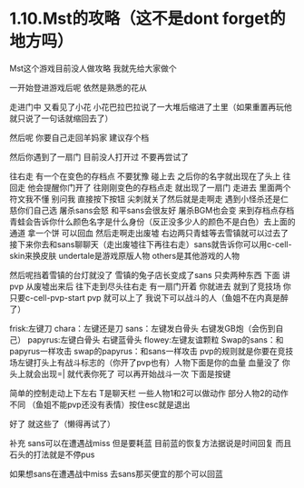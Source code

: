 # 1.10.Mst的攻略（这不是dont forget的地方吗）

Mst这个游戏目前没人做攻略 我就先给大家做个

一开始登进游戏后呢 依然是熟悉的花从

走进门中 又看见了小花 小花巴拉巴拉说了一大堆后缩进了土里（如果重置再玩他就只说了一句话就缩回去了）

然后呢 你要自己走回羊妈家 建议存个档

然后你遇到了一扇门 目前没人打开过 不要再尝试了

往右走 有一个在变色的存档点 不要犹豫 碰上去 之后你的名字就出现在了头上 往回走 他会提醒你门开了 往刚刚变色的存档点走 就出现了一扇门 走进去 里面两个符文我不懂 别问我 直接按下按钮 尖刺就关了然后就是走啊走 遇到小怪杀还是仁慈你们自己选 屠杀sans会怒 和平sans会很友好 屠杀BGM也会变 来到存档点存档 青蛙会告诉你什么颜色名字是什么身份（反正没多少人的颜色不是白色）去上面的通道 拿一个饼 可以回血 然后走啊走出废墟 右边两只青蛙等去雪镇就可以过去了 接下来你去和sans聊聊天（走出废墟往下再往右走）sans就告诉你可以用c-cell-skin来换皮肤 undertale是游戏原版人物 others是其他游戏的人物 

然后呢挡着雪镇的台灯就没了 雪镇的兔子店长变成了sans 只卖两种东西 下面 讲pvp 从废墟出来后 往下走到尽头往右走 有一扇门开着 你就进去 就到了竞技场 你只要c-cell-pvp-start pvp 就可以上了 我说下可以战斗的人（鱼姐不在内真是醉了）

frisk:左键刀 chara：左键还是刀 sans：左键发白骨头 右键发GB炮（会伤到自己） papyrus:左键白骨头 右键蓝骨头 flowey:左键友谊颗粒 Swap的sans：和papyrus一样攻击 swap的papyrus：和sans一样攻击 pvp的规则就是你要在竞技场左键打头上有战斗标志的（你开了pvp也有）人物下面是你的血量 血量没了 你头上就会出现=| 就代表你死了 可以再开始战斗一次 下面是按键

简单的控制走动上下左右 T是聊天栏 一些人物1和2可以做动作 部分人物2的动作不同 （鱼姐不能pvp还没有表情）按住esc就是退出

好了 就这些了（懒得再试了）



补充 sans可以在遭遇战miss 但是要耗蓝 目前蓝的恢复方法据说是时间回复 而且石头的打法就是不停pus



如果想sans在遭遇战中miss 去sans那买便宜的那个可以回蓝